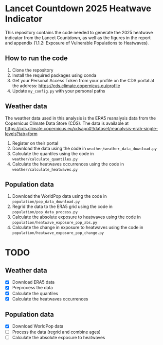 # Lancet Countdown 2025 Heatwave Indicator

This repository contains the code needed to generate the 2025 heatwave indicator from the Lancet Countdown, as well as the figures in the report and appendix (1.1.2: Exposure of Vulnerable Populations to Heatwaves).

## How to run the code

1. Clone the repository
2. Install the required packages using conda
3. Get your Personal Access Token from your profile on the CDS portal at the address: https://cds.climate.copernicus.eu/profile
4. Update `my_config.py` with your personal paths

## Weather data

The weather data used in this analysis is the ERA5 reanalysis data from the Copernicus Climate Data Store (CDS). The data is available at https://cds.climate.copernicus.eu/cdsapp#!/dataset/reanalysis-era5-single-levels?tab=form

1. Register on their portal
2. Download the data using the code in `weather/weather_data_download.py`
3. Calculate the quantiles using the code in `weather/calculate_quantiles.py`
4. Calculate the heatwaves occurrences using the code in `weather/calculate_heatwaves.py`

## Population data

1. Download the WorldPop data using the code in `population/pop_data_download.py`
2. Regrid the data to the ERA5 grid using the code in `population/pop_data_process.py`
3. Calculate the absolute exposure to heatwaves using the code in `population/heatwave_exposure_pop_abs.py`
4. Calculate the change in exposure to heatwaves using the code in `population/heatwave_exposure_pop_change.py`


# TODO

## Weather data
- [x] Download ERA5 data
- [x] Preprocess the data
- [x] Calculate the quantiles
- [x] Calculate the heatwaves occurrences

## Population data
- [x] Download WorldPop data
- [ ] Process the data (regrid and combine ages)
- [ ] Calculate the absolute exposure to heatwaves
